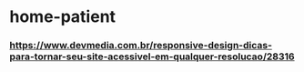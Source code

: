 # home-patient

### https://www.devmedia.com.br/responsive-design-dicas-para-tornar-seu-site-acessivel-em-qualquer-resolucao/28316
